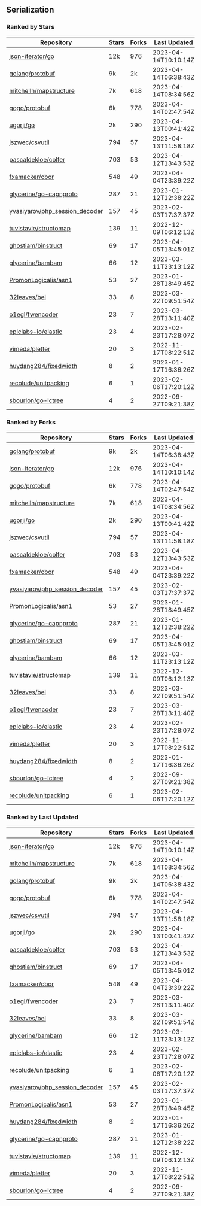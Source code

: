 ## Serialization

### Ranked by Stars

| Repository | Stars | Forks | Last Updated |
|------------|-------|-------|--------------|
| [json-iterator/go](https://github.com/json-iterator/go) | 12k | 976 | 2023-04-14T10:10:14Z |
| [golang/protobuf](https://github.com/golang/protobuf) | 9k | 2k | 2023-04-14T06:38:43Z |
| [mitchellh/mapstructure](https://github.com/mitchellh/mapstructure) | 7k | 618 | 2023-04-14T08:34:56Z |
| [gogo/protobuf](https://github.com/gogo/protobuf) | 6k | 778 | 2023-04-14T02:47:54Z |
| [ugorji/go](https://github.com/ugorji/go) | 2k | 290 | 2023-04-13T00:41:42Z |
| [jszwec/csvutil](https://github.com/jszwec/csvutil) | 794 | 57 | 2023-04-13T11:58:18Z |
| [pascaldekloe/colfer](https://github.com/pascaldekloe/colfer) | 703 | 53 | 2023-04-12T13:43:53Z |
| [fxamacker/cbor](https://github.com/fxamacker/cbor) | 548 | 49 | 2023-04-04T23:39:22Z |
| [glycerine/go-capnproto](https://github.com/glycerine/go-capnproto) | 287 | 21 | 2023-01-12T12:38:22Z |
| [yvasiyarov/php_session_decoder](https://github.com/yvasiyarov/php_session_decoder) | 157 | 45 | 2023-02-03T17:37:37Z |
| [tuvistavie/structomap](https://github.com/tuvistavie/structomap) | 139 | 11 | 2022-12-09T06:12:13Z |
| [ghostiam/binstruct](https://github.com/ghostiam/binstruct) | 69 | 17 | 2023-04-05T13:45:01Z |
| [glycerine/bambam](https://github.com/glycerine/bambam) | 66 | 12 | 2023-03-11T23:13:12Z |
| [PromonLogicalis/asn1](https://github.com/PromonLogicalis/asn1) | 53 | 27 | 2023-01-28T18:49:45Z |
| [32leaves/bel](https://github.com/32leaves/bel) | 33 | 8 | 2023-03-22T09:51:54Z |
| [o1egl/fwencoder](https://github.com/o1egl/fwencoder) | 23 | 7 | 2023-03-28T13:11:40Z |
| [epiclabs-io/elastic](https://github.com/epiclabs-io/elastic) | 23 | 4 | 2023-02-23T17:28:07Z |
| [vimeda/pletter](https://github.com/vimeda/pletter) | 20 | 3 | 2022-11-17T08:22:51Z |
| [huydang284/fixedwidth](https://github.com/huydang284/fixedwidth) | 8 | 2 | 2023-01-17T16:36:26Z |
| [recolude/unitpacking](https://github.com/recolude/unitpacking) | 6 | 1 | 2023-02-06T17:20:12Z |
| [sbourlon/go-lctree](https://github.com/sbourlon/go-lctree) | 4 | 2 | 2022-09-27T09:21:38Z |

### Ranked by Forks

| Repository | Stars | Forks | Last Updated |
|------------|-------|-------|--------------|
| [golang/protobuf](https://github.com/golang/protobuf) | 9k | 2k | 2023-04-14T06:38:43Z |
| [json-iterator/go](https://github.com/json-iterator/go) | 12k | 976 | 2023-04-14T10:10:14Z |
| [gogo/protobuf](https://github.com/gogo/protobuf) | 6k | 778 | 2023-04-14T02:47:54Z |
| [mitchellh/mapstructure](https://github.com/mitchellh/mapstructure) | 7k | 618 | 2023-04-14T08:34:56Z |
| [ugorji/go](https://github.com/ugorji/go) | 2k | 290 | 2023-04-13T00:41:42Z |
| [jszwec/csvutil](https://github.com/jszwec/csvutil) | 794 | 57 | 2023-04-13T11:58:18Z |
| [pascaldekloe/colfer](https://github.com/pascaldekloe/colfer) | 703 | 53 | 2023-04-12T13:43:53Z |
| [fxamacker/cbor](https://github.com/fxamacker/cbor) | 548 | 49 | 2023-04-04T23:39:22Z |
| [yvasiyarov/php_session_decoder](https://github.com/yvasiyarov/php_session_decoder) | 157 | 45 | 2023-02-03T17:37:37Z |
| [PromonLogicalis/asn1](https://github.com/PromonLogicalis/asn1) | 53 | 27 | 2023-01-28T18:49:45Z |
| [glycerine/go-capnproto](https://github.com/glycerine/go-capnproto) | 287 | 21 | 2023-01-12T12:38:22Z |
| [ghostiam/binstruct](https://github.com/ghostiam/binstruct) | 69 | 17 | 2023-04-05T13:45:01Z |
| [glycerine/bambam](https://github.com/glycerine/bambam) | 66 | 12 | 2023-03-11T23:13:12Z |
| [tuvistavie/structomap](https://github.com/tuvistavie/structomap) | 139 | 11 | 2022-12-09T06:12:13Z |
| [32leaves/bel](https://github.com/32leaves/bel) | 33 | 8 | 2023-03-22T09:51:54Z |
| [o1egl/fwencoder](https://github.com/o1egl/fwencoder) | 23 | 7 | 2023-03-28T13:11:40Z |
| [epiclabs-io/elastic](https://github.com/epiclabs-io/elastic) | 23 | 4 | 2023-02-23T17:28:07Z |
| [vimeda/pletter](https://github.com/vimeda/pletter) | 20 | 3 | 2022-11-17T08:22:51Z |
| [huydang284/fixedwidth](https://github.com/huydang284/fixedwidth) | 8 | 2 | 2023-01-17T16:36:26Z |
| [sbourlon/go-lctree](https://github.com/sbourlon/go-lctree) | 4 | 2 | 2022-09-27T09:21:38Z |
| [recolude/unitpacking](https://github.com/recolude/unitpacking) | 6 | 1 | 2023-02-06T17:20:12Z |

### Ranked by Last Updated

| Repository | Stars | Forks | Last Updated |
|------------|-------|-------|--------------|
| [json-iterator/go](https://github.com/json-iterator/go) | 12k | 976 | 2023-04-14T10:10:14Z |
| [mitchellh/mapstructure](https://github.com/mitchellh/mapstructure) | 7k | 618 | 2023-04-14T08:34:56Z |
| [golang/protobuf](https://github.com/golang/protobuf) | 9k | 2k | 2023-04-14T06:38:43Z |
| [gogo/protobuf](https://github.com/gogo/protobuf) | 6k | 778 | 2023-04-14T02:47:54Z |
| [jszwec/csvutil](https://github.com/jszwec/csvutil) | 794 | 57 | 2023-04-13T11:58:18Z |
| [ugorji/go](https://github.com/ugorji/go) | 2k | 290 | 2023-04-13T00:41:42Z |
| [pascaldekloe/colfer](https://github.com/pascaldekloe/colfer) | 703 | 53 | 2023-04-12T13:43:53Z |
| [ghostiam/binstruct](https://github.com/ghostiam/binstruct) | 69 | 17 | 2023-04-05T13:45:01Z |
| [fxamacker/cbor](https://github.com/fxamacker/cbor) | 548 | 49 | 2023-04-04T23:39:22Z |
| [o1egl/fwencoder](https://github.com/o1egl/fwencoder) | 23 | 7 | 2023-03-28T13:11:40Z |
| [32leaves/bel](https://github.com/32leaves/bel) | 33 | 8 | 2023-03-22T09:51:54Z |
| [glycerine/bambam](https://github.com/glycerine/bambam) | 66 | 12 | 2023-03-11T23:13:12Z |
| [epiclabs-io/elastic](https://github.com/epiclabs-io/elastic) | 23 | 4 | 2023-02-23T17:28:07Z |
| [recolude/unitpacking](https://github.com/recolude/unitpacking) | 6 | 1 | 2023-02-06T17:20:12Z |
| [yvasiyarov/php_session_decoder](https://github.com/yvasiyarov/php_session_decoder) | 157 | 45 | 2023-02-03T17:37:37Z |
| [PromonLogicalis/asn1](https://github.com/PromonLogicalis/asn1) | 53 | 27 | 2023-01-28T18:49:45Z |
| [huydang284/fixedwidth](https://github.com/huydang284/fixedwidth) | 8 | 2 | 2023-01-17T16:36:26Z |
| [glycerine/go-capnproto](https://github.com/glycerine/go-capnproto) | 287 | 21 | 2023-01-12T12:38:22Z |
| [tuvistavie/structomap](https://github.com/tuvistavie/structomap) | 139 | 11 | 2022-12-09T06:12:13Z |
| [vimeda/pletter](https://github.com/vimeda/pletter) | 20 | 3 | 2022-11-17T08:22:51Z |
| [sbourlon/go-lctree](https://github.com/sbourlon/go-lctree) | 4 | 2 | 2022-09-27T09:21:38Z |

